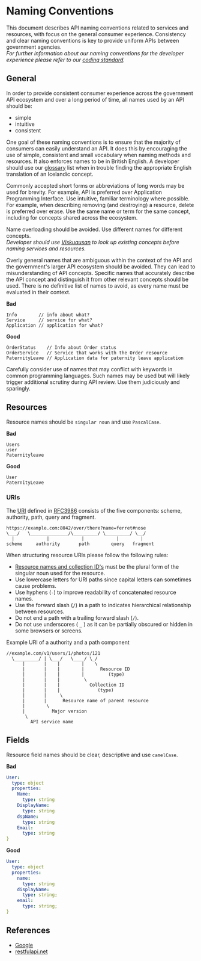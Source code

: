 # Naming Conventions

This document describes API naming conventions related to services and resources,
with focus on the general consumer experience. Consistency and clear naming conventions is key to provide uniform APIs between government agencies.  
_For further information about our naming conventions for the developer
experience please refer to our [coding standard]._

## General

In order to provide consistent consumer experience across the government API ecosystem and over a long period of time, all names used by an API should be:

- simple
- intuitive
- consistent

One goal of these naming conventions is to ensure that the majority of consumers
can easily understand an API. It does this by encouraging the use of simple, consistent and small vocabulary when naming methods and resources.
It also enforces names to be in British English. A developer should use our [glossary] list when in trouble finding the appropriate English translation of
an Icelandic concept.

Commonly accepted short forms or abbreviations of long words may be used for
brevity. For example, API is preferred over Application Programming Interface.
Use intuitive, familiar terminology where possible. For example, when describing
removing (and destroying) a resource, delete is preferred over erase.
Use the same name or term for the same concept, including for concepts
shared across the ecosystem.

Name overloading should be avoided. Use different names for different concepts.  
_Developer should use [Viskuausan] to look up existing
concepts before naming services and resources._

Overly general names that are ambiguous within the context of the
API and the government's larger API ecosystem should be avoided.
They can lead to misunderstanding of API concepts.
Specific names that accurately describe the API concept and distinguish it
from other relevant concepts should be used.
There is no definitive list of names to avoid, as every name must be
evaluated in their context.

**Bad**

```
Info        // info about what?
Service     // service for what?
Application // application for what?
```

**Good**

```
OrderStatus    // Info about Order status
OrderService   // Service that works with the Order resource
PaternityLeave // Application data for paternity leave application
```

Carefully consider use of names that may conflict with keywords in common
programming languages. Such names may be used but will likely trigger
additional scrutiny during API review. Use them judiciously and sparingly.

## Resources

Resource names should be `singular noun` and use `PascalCase`.

**Bad**

```
Users
user
Paternityleave
```

**Good**

```
User
PaternityLeave
```

### URIs

The [URI] defined in [RFC3986] consists of the five components:
scheme, authority, path, query and fragment.

```
https://example.com:8042/over/there?name=ferret#nose
\___/   \______________/\_________/ \_________/ \__/
  |            |            |            |        |
scheme     authority       path        query   fragment
```

When structuring resource URIs please follow the following rules:

- [Resource names and collection ID's] must be the plural form of
  the singular noun used for the resource.
- Use lowercase letters for URI paths since capital
  letters can sometimes cause problems.
- Use hyphens (`-`) to improve readability of concatenated resource names.
- Use the forward slash (`/`) in a path to indicates hierarchical relationship
  between resources.
- Do not end a path with a trailing forward slash (`/`).
- Do not use underscores ( `_` ) as it can be partially obscured or hidden
  in some browsers or screens.

Example URI of a authority and a path component

```
//example.com/v1/users/1/photos/121
  \_________/ | \___/   \____/ \_/
      |       |    |        |    \
      |       |    |        |      Resource ID
      |       |    |        |         (type)
      |       |    |         \
      |       |    |           Collection ID
      |       |    |              (type)
      |       |     \
      |       |      Resource name of parent resource
      |        \
      |          Major version
       \
         API service name
```

## Fields

Resource field names should be clear, descriptive and use `camelCase`.

**Bad**

```yaml
User:
  type: object
  properties:
    Name:
      type: string
    DisplayName:
      type: string
    dspName:
      type: string
    Email:
      type: string
}
```

**Good**

```yaml
User:
  type: object
  properties:
    name:
      type: string
    displayName:
      type: string;
    email:
      type: string;
}
```

## References

- [Google]
- [restfulapi.net]

<!-- URLs -->

[coding standard]: https://github.com/island-is/handbook/blob/master/code-standards.md
[google]: https://cloud.google.com/apis/design/naming_convention
[restfulapi.net]: https://restfulapi.net/resource-naming/
[glossary]: https://github.com/island-is/handbook/blob/master/glossary.md
[viskuausan]: https://viskuausan.island.is/
[uri]: https://en.wikipedia.org/wiki/Uniform_Resource_Identifier
[rfc3986]: https://tools.ietf.org/html/rfc3986
[resource names and collection id's]: https://github.com/island-is/handbook/blob/master/docs/api-design-guide/design-principles/resource-oriented-design.md#user-content-resources

